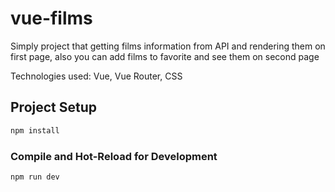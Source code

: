 # vue-films
Simply project that getting films information from API and rendering them on first page, also you can add films to favorite and see them on second page

Technologies used:
Vue,
Vue Router,
CSS

## Project Setup

```sh
npm install
```

### Compile and Hot-Reload for Development

```sh
npm run dev
```
